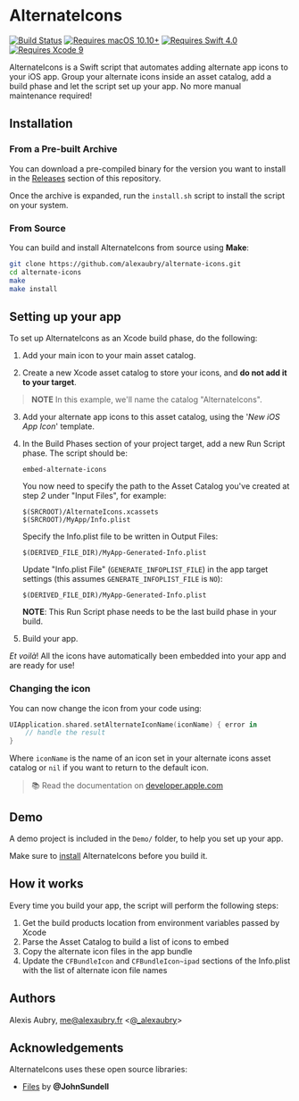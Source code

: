 # AlternateIcons

[![Build Status](https://travis-ci.org/alexaubry/alternate-icons.svg?branch=master)](https://travis-ci.org/alexaubry/alternate-icons)
[![Requires macOS 10.10+](https://img.shields.io/badge/macOS-10.10+-9D88A2.svg)]()
[![Requires Swift 4.0](https://img.shields.io/badge/Swift-4.0-ee4f37.svg)]()
[![Requires Xcode 9](https://img.shields.io/badge/Xcode-9%20and%20later-blue.svg)]()

AlternateIcons is a Swift script that automates adding alternate app icons to your iOS app. Group your alternate icons inside an asset catalog, add a build phase and let the script set up your app. No more manual maintenance required!

## Installation

### From a Pre-built Archive

You can download a pre-compiled binary for the version you want to install in the [Releases](https://github.com/alexaubry/alternate-icons/releases) section of this repository.

Once the archive is expanded, run the `install.sh` script to install the script on your system.

### From Source

You can build and install AlternateIcons from source using **Make**:

~~~bash
git clone https://github.com/alexaubry/alternate-icons.git
cd alternate-icons
make
make install
~~~

## Setting up your app

To set up AlternateIcons as an Xcode build phase, do the following:

1. Add your main icon to your main asset catalog.

2. Create a new Xcode asset catalog to store your icons, and **do not add it to your target**.

> **NOTE** In this example, we'll name the catalog "AlternateIcons".

3. Add your alternate app icons to this asset catalog, using the '*New iOS App Icon*' template.

4. In the Build Phases section of your project target, add a new Run Script phase. The script should be:

    ~~~
    embed-alternate-icons
    ~~~

    You now need to specify the path to the Asset Catalog you've created at step *2* under "Input Files", for example:
    
    ~~~
    $(SRCROOT)/AlternateIcons.xcassets
    $(SRCROOT)/MyApp/Info.plist
    ~~~

    Specify the Info.plist file to be written in Output Files:

    ~~~
    $(DERIVED_FILE_DIR)/MyApp-Generated-Info.plist
    ~~~

    Update "Info.plist File" (`GENERATE_INFOPLIST_FILE`) in the app target settings (this assumes `GENERATE_INFOPLIST_FILE` is `NO`):

    ~~~
    $(DERIVED_FILE_DIR)/MyApp-Generated-Info.plist
    ~~~

    **NOTE**: This Run Script phase needs to be the last build phase in your build.
    
5. Build your app.

*Et voilà*! All the icons have automatically been embedded into your app and are ready for use!

### Changing the icon

You can now change the icon from your code using: 

~~~swift
UIApplication.shared.setAlternateIconName(iconName) { error in
    // handle the result
}
~~~

Where `iconName` is the name of an icon set in your alternate icons asset catalog or `nil` if you want to return to the default icon.

> &#128218; Read the documentation on [developer.apple.com](https://developer.apple.com/documentation/uikit/uiapplication/2806818-setalternateiconname)

## Demo

A demo project is included in the `Demo/` folder, to help you set up your app.

Make sure to [install](#installation) AlternateIcons before you build it.

## How it works

Every time you build your app, the script will perform the following steps:

1. Get the build products location from environment variables passed by Xcode
2. Parse the Asset Catalog to build a list of icons to embed
3. Copy the alternate icon files in the app bundle
4. Update the `CFBundleIcon` and `CFBundleIcon~ipad` sections of the Info.plist with the list of alternate icon file names

## Authors

Alexis Aubry, me@alexaubry.fr <[@_alexaubry](https://twitter.com/_alexaubry)>

## Acknowledgements

AlternateIcons uses these open source libraries:

- [Files](https://github.com/JohnSundell/Files) by **@JohnSundell**